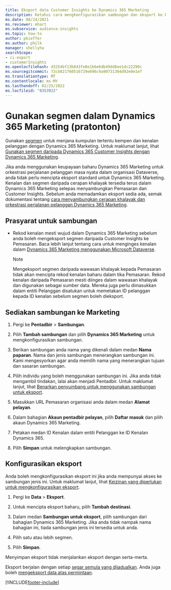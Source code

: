 ```yaml
---
title: Eksport data Customer Insights ke Dynamics 365 Marketing
description: Ketahui cara mengkonfigurasikan sambungan dan eksport ke Dynamics 365 Marketing.
ms.date: 08/24/2021
ms.reviewer: mhart
ms.subservice: audience-insights
ms.topic: how-to
author: pkieffer
ms.author: philk
manager: shellyha
searchScope:
- ci-export
- customerInsights
ms.openlocfilehash: d3254bf13b843fe8e1b6e6db49dd6ee1dc22290c
ms.sourcegitcommit: 73cb021760516729e696c9a90731304d92e0e1ef
ms.translationtype: MT
ms.contentlocale: ms-MY
ms.lasthandoff: 02/25/2022
ms.locfileid: "8353922"
---
```

# <a name="use-segments-in-dynamics-365-marketing-preview"></a>Gunakan segmen dalam Dynamics 365 Marketing (pratonton)



Gunakan [segmen](segments.md) untuk menjana kumpulan tertentu kempen dan kenalan pelanggan dengan Dynamics 365 Marketing. Untuk maklumat lanjut, lihat [Gunakan segmen daripada Dynamics 365 Customer Insights dengan Dynamics 365 Marketing](/dynamics365/marketing/customer-insights-segments).

Jika anda menggunakan keupayaan baharu Dynamics 365 Marketing untuk orkestrasi perjalanan pelanggan masa nyata dalam organisasi Dataverse, anda tidak perlu mencipta eksport standard untuk Dynamics 365 Marketing. Kenalan dan segmen daripada cerapan khalayak tersedia terus dalam Dynamics 365 Marketing selepas menyambungkan Pemasaran dan Customer Insights. Sebelum anda memadamkan eksport sedia ada, semak dokumentasi tentang [cara menyambungkan cerapan khalayak dan orkestrasi perjalanan pelanggan Dynamics 365 Marketing](/dynamics365/marketing/real-time-marketing-ci-profile).

## <a name="prerequisite-for-a-connection"></a>Prasyarat untuk sambungan

- Rekod kenalan mesti wujud dalam Dynamics 365 Marketing sebelum anda boleh mengeksport segmen daripada Customer Insights ke Pemasaran. Baca lebih lanjut tentang cara untuk menginges kenalan dalam [Dynamics 365 Marketing menggunakan Microsoft Dataverse](connect-power-query.md).

  > [!NOTE]
  > Mengeksport segmen daripada wawasan khalayak kepada Pemasaran tidak akan mencipta rekod kenalan baharu dalam tika Pemasaran. Rekod kenalan daripada Pemasaran mesti diinges dalam wawasan khalayak dan digunakan sebagai sumber data. Mereka juga perlu dimasukkan dalam entiti Pelanggan disatukan untuk memetakan ID pelanggan kepada ID kenalan sebelum segmen boleh dieksport.

## <a name="set-up-connection-to-marketing"></a>Sediakan sambungan ke Marketing

1. Pergi ke **Pentadbir** > **Sambungan**.

1. Pilih **Tambah sambungan** dan pilih **Dynamics 365 Marketing** untuk mengkonfigurasikan sambungan.

1. Berikan sambungan anda nama yang dikenali dalam medan **Nama paparan**. Nama dan jenis sambungan menerangkan sambungan ini. Kami mengesyorkan agar anda memilih nama yang menerangkan tujuan dan sasaran sambungan.

1. Pilih individu yang boleh menggunakan sambungan ini. Jika anda tidak mengambil tindakan, lalai akan menjadi Pentadbir. Untuk maklumat lanjut, lihat [Benarkan penyumbang untuk menggunakan sambungan untuk eksport](connections.md#allow-contributors-to-use-a-connection-for-exports).

1. Masukkan URL Pemasaran organisasi anda dalam medan **Alamat pelayan**.

1. Dalam bahagian **Akaun pentadbir pelayan**, pilih **Daftar masuk** dan pilih akaun Dynamics 365 Marketing.

1. Petakan medan ID Kenalan dalam entiti Pelanggan ke ID Kenalan Dynamics 365.

1. Pilih **Simpan** untuk melengkapkan sambungan. 

## <a name="configure-an-export"></a>Konfigurasikan eksport

Anda boleh mengkonfigurasikan eksport ini jika anda mempunyai akses ke sambungan jenis ini. Untuk maklumat lanjut, lihat [Keizinan yang diperlukan untuk mengkonfigurasikan eksport](export-destinations.md#set-up-a-new-export).

1. Pergi ke **Data** > **Eksport**.

1. Untuk mencipta eksport baharu, pilih **Tambah destinasi**.

1. Dalam medan **Sambungan untuk eksport**, pilih sambungan dari bahagian Dynamics 365 Marketing. Jika anda tidak nampak nama bahagian ini, tiada sambungan jenis ini tersedia untuk anda.

1. Pilih satu atau lebih segmen.

1. Pilih **Simpan**.

Menyimpan eksport tidak menjalankan eksport dengan serta-merta.

Eksport berjalan dengan setiap [segar semula yang dijadualkan](system.md#schedule-tab). Anda juga boleh [mengeksport data atas permintaan](export-destinations.md#run-exports-on-demand). 

[!INCLUDE[footer-include](../includes/footer-banner.md)]
